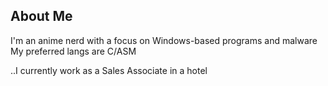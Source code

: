 ## About Me
I'm an anime nerd with a focus on Windows-based programs and malware
<br>
My preferred langs are C/ASM

..I currently work as a Sales Associate in a hotel

